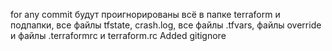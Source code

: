 for any commit
будут проигнорированы всё в папке terraform и подпапки, все файлы tfstate, crash.log, все файлы .tfvars, файлы override и файлы .terraformrc и terraform.rc
Added gitignore

